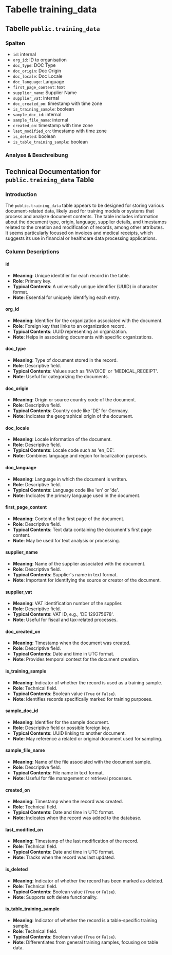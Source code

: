 # Tabelle training\_data

## Tabelle `public.training_data`

### Spalten

* `id`: internal
* `org_id`: ID to organisation
* `doc_type`: DOC Type
* `doc_origin`: Doc Origin
* `doc_locale`: Doc Locale
* `doc_language`: Language
* `first_page_content`: text
* `supplier_name`: Supplier Name
* `supplier_vat`: internal
* `doc_created_on`: timestamp with time zone
* `is_training_sample`: boolean
* `sample_doc_id`: internal
* `sample_file_name`: internal
* `created_on`: timestamp with time zone
* `last_modified_on`: timestamp with time zone
* `is_deleted`: boolean
* `is_table_training_sample`: boolean

### Analyse & Beschreibung

## Technical Documentation for `public.training_data` Table

### Introduction

The `public.training_data` table appears to be designed for storing various document-related data, likely used for training models or systems that process and analyze document contents. The table includes information about the document type, origin, language, supplier details, and timestamps related to the creation and modification of records, among other attributes. It seems particularly focused on invoices and medical receipts, which suggests its use in financial or healthcare data processing applications.

### Column Descriptions

#### id

* **Meaning**: Unique identifier for each record in the table.
* **Role**: Primary key.
* **Typical Contents**: A universally unique identifier (UUID) in character format.
* **Note**: Essential for uniquely identifying each entry.

#### org\_id

* **Meaning**: Identifier for the organization associated with the document.
* **Role**: Foreign key that links to an organization record.
* **Typical Contents**: UUID representing an organization.
* **Note**: Helps in associating documents with specific organizations.

#### doc\_type

* **Meaning**: Type of document stored in the record.
* **Role**: Descriptive field.
* **Typical Contents**: Values such as 'INVOICE' or 'MEDICAL\_RECEIPT'.
* **Note**: Useful for categorizing the documents.

#### doc\_origin

* **Meaning**: Origin or source country code of the document.
* **Role**: Descriptive field.
* **Typical Contents**: Country code like 'DE' for Germany.
* **Note**: Indicates the geographical origin of the document.

#### doc\_locale

* **Meaning**: Locale information of the document.
* **Role**: Descriptive field.
* **Typical Contents**: Locale code such as 'en\_DE'.
* **Note**: Combines language and region for localization purposes.

#### doc\_language

* **Meaning**: Language in which the document is written.
* **Role**: Descriptive field.
* **Typical Contents**: Language code like 'en' or 'de'.
* **Note**: Indicates the primary language used in the document.

#### first\_page\_content

* **Meaning**: Content of the first page of the document.
* **Role**: Descriptive field.
* **Typical Contents**: Text data containing the document's first page content.
* **Note**: May be used for text analysis or processing.

#### supplier\_name

* **Meaning**: Name of the supplier associated with the document.
* **Role**: Descriptive field.
* **Typical Contents**: Supplier's name in text format.
* **Note**: Important for identifying the source or creator of the document.

#### supplier\_vat

* **Meaning**: VAT identification number of the supplier.
* **Role**: Descriptive field.
* **Typical Contents**: VAT ID, e.g., 'DE 129375678'.
* **Note**: Useful for fiscal and tax-related processes.

#### doc\_created\_on

* **Meaning**: Timestamp when the document was created.
* **Role**: Descriptive field.
* **Typical Contents**: Date and time in UTC format.
* **Note**: Provides temporal context for the document creation.

#### is\_training\_sample

* **Meaning**: Indicator of whether the record is used as a training sample.
* **Role**: Technical field.
* **Typical Contents**: Boolean value (`True` or `False`).
* **Note**: Identifies records specifically marked for training purposes.

#### sample\_doc\_id

* **Meaning**: Identifier for the sample document.
* **Role**: Descriptive field or possible foreign key.
* **Typical Contents**: UUID linking to another document.
* **Note**: May reference a related or original document used for sampling.

#### sample\_file\_name

* **Meaning**: Name of the file associated with the document sample.
* **Role**: Descriptive field.
* **Typical Contents**: File name in text format.
* **Note**: Useful for file management or retrieval processes.

#### created\_on

* **Meaning**: Timestamp when the record was created.
* **Role**: Technical field.
* **Typical Contents**: Date and time in UTC format.
* **Note**: Indicates when the record was added to the database.

#### last\_modified\_on

* **Meaning**: Timestamp of the last modification of the record.
* **Role**: Technical field.
* **Typical Contents**: Date and time in UTC format.
* **Note**: Tracks when the record was last updated.

#### is\_deleted

* **Meaning**: Indicator of whether the record has been marked as deleted.
* **Role**: Technical field.
* **Typical Contents**: Boolean value (`True` or `False`).
* **Note**: Supports soft delete functionality.

#### is\_table\_training\_sample

* **Meaning**: Indicator of whether the record is a table-specific training sample.
* **Role**: Technical field.
* **Typical Contents**: Boolean value (`True` or `False`).
* **Note**: Differentiates from general training samples, focusing on table data.
